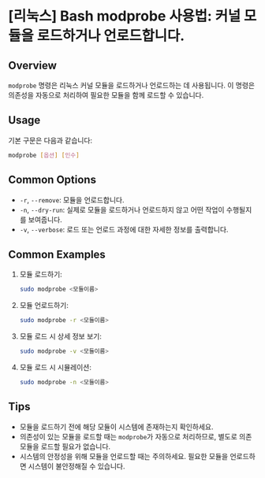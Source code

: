 # [리눅스] Bash modprobe 사용법: 커널 모듈을 로드하거나 언로드합니다.

## Overview
`modprobe` 명령은 리눅스 커널 모듈을 로드하거나 언로드하는 데 사용됩니다. 이 명령은 의존성을 자동으로 처리하여 필요한 모듈을 함께 로드할 수 있습니다.

## Usage
기본 구문은 다음과 같습니다:

```bash
modprobe [옵션] [인수]
```

## Common Options
- `-r`, `--remove`: 모듈을 언로드합니다.
- `-n`, `--dry-run`: 실제로 모듈을 로드하거나 언로드하지 않고 어떤 작업이 수행될지를 보여줍니다.
- `-v`, `--verbose`: 로드 또는 언로드 과정에 대한 자세한 정보를 출력합니다.

## Common Examples
1. 모듈 로드하기:
   ```bash
   sudo modprobe <모듈이름>
   ```

2. 모듈 언로드하기:
   ```bash
   sudo modprobe -r <모듈이름>
   ```

3. 모듈 로드 시 상세 정보 보기:
   ```bash
   sudo modprobe -v <모듈이름>
   ```

4. 모듈 로드 시 시뮬레이션:
   ```bash
   sudo modprobe -n <모듈이름>
   ```

## Tips
- 모듈을 로드하기 전에 해당 모듈이 시스템에 존재하는지 확인하세요.
- 의존성이 있는 모듈을 로드할 때는 `modprobe`가 자동으로 처리하므로, 별도로 의존 모듈을 로드할 필요가 없습니다.
- 시스템의 안정성을 위해 모듈을 언로드할 때는 주의하세요. 필요한 모듈을 언로드하면 시스템이 불안정해질 수 있습니다.